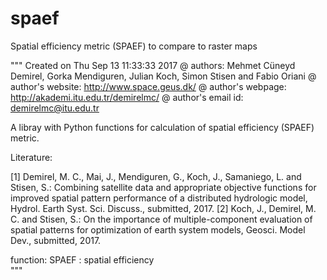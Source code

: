 # spaef
Spatial efficiency metric  (SPAEF) to compare to raster maps

"""
Created on Thu Sep 13 11:33:33 2017
@ authors:                 Mehmet Cüneyd Demirel, Gorka Mendiguren, Julian Koch, Simon Stisen and Fabio Oriani
@ author's website:        http://www.space.geus.dk/
@ author's webpage:        http://akademi.itu.edu.tr/demirelmc/
@ author's email id:       demirelmc@itu.edu.tr

A libray with Python functions for calculation of spatial efficiency (SPAEF) metric.

Literature:

[1] Demirel, M. C., Mai, J., Mendiguren, G., Koch, J., Samaniego, L. and Stisen, S.: Combining satellite data and appropriate objective functions for improved spatial pattern performance of a distributed hydrologic model, Hydrol. Earth Syst. Sci. Discuss., submitted, 2017.
[2] Koch, J., Demirel, M. C. and Stisen, S.: On the importance of multiple-component evaluation of spatial patterns for optimization of earth system models, Geosci. Model Dev., submitted, 2017.

function:
    SPAEF : spatial efficiency   
"""
